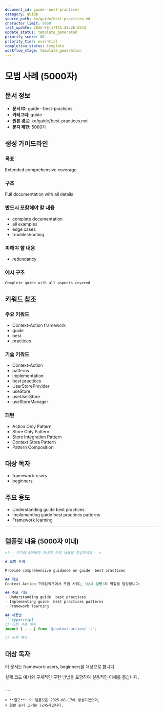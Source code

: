 ```yaml
---
document_id: guide--best-practices
category: guide
source_path: ko/guide/best-practices.md
character_limit: 5000
last_update: 2025-08-17T21:25:26.054Z
update_status: template_generated
priority_score: 80
priority_tier: essential
completion_status: template
workflow_stage: template_generation
---
```


# 모범 사례 (5000자)

## 문서 정보
- **문서 ID**: guide--best-practices
- **카테고리**: guide
- **원본 경로**: ko/guide/best-practices.md
- **문자 제한**: 5000자

## 생성 가이드라인

### 목표
Extended comprehensive coverage

### 구조
Full documentation with all details

### 반드시 포함해야 할 내용
- complete documentation
- all examples
- edge cases
- troubleshooting

### 피해야 할 내용  
- redundancy

### 예시 구조
```
Complete guide with all aspects covered
```

## 키워드 참조

### 주요 키워드
- Context-Action framework
- guide
- best
- practices

### 기술 키워드
- Context-Action
- patterns
- implementation
- best practices
- UserStoreProvider
- useStore
- useUserStore
- useStoreManager

### 패턴
- Action Only Pattern
- Store Only Pattern
- Store Integration Pattern
- Context Store Pattern
- Pattern Composition

## 대상 독자
- framework-users
- beginners

## 주요 용도
- Understanding guide  best practices
- Implementing guide  best practices patterns
- Framework learning

---

## 템플릿 내용 (5000자 이내)

```markdown
<!-- 여기에 5000자 이내의 요약 내용을 작성하세요 -->

# 모범 사례

Provide comprehensive guidance on guide  best practices

## 개요
Context-Action 프레임워크에서 모범 사례는 [상세 설명]의 역할을 담당합니다.

## 주요 기능
- Understanding guide  best practices
- Implementing guide  best practices patterns
- Framework learning

## 사용법
```typescript
// 기본 사용 예시
import { ... } from '@context-action/...';

// 구현 예시
```

## 대상 독자
이 문서는 framework-users, beginners을 대상으로 합니다.

실제 코드 예시와 구체적인 구현 방법을 포함하여 실용적인 이해를 돕습니다.
```

---

> **참고**: 이 템플릿은 2025-08-17에 생성되었으며, 
> 원본 문서 크기는 7245자입니다.
